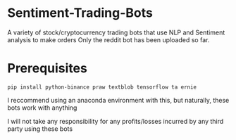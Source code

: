 # Sentiment-Trading-Bots
A variety of stock/cryptocurrency trading bots that use NLP and Sentiment analysis to make orders
Only the reddit bot has been uploaded so far.

<h1>Prerequisites</h1>

```
pip install python-binance praw textblob tensorflow ta ernie
```

I reccommend using an anaconda environment with this, but naturally, these bots work with anything

I will not take any responsibility for any profits/losses incurred by any third party using these bots
